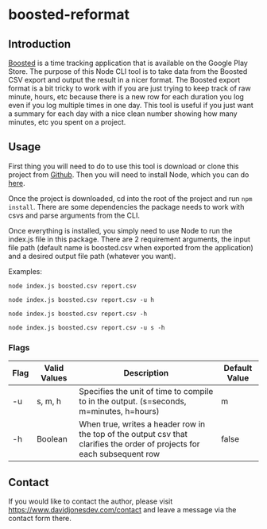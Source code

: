# boosted-reformat

## Introduction

[Boosted](https://play.google.com/store/apps/details?id=com.boostedproductivity.app&pcampaignid=MKT-Other-global-all-co-prtnr-py-PartBadge-Mar2515-1) is a time tracking application that is available on the Google Play Store. The purpose of this Node CLI tool is to take data from the Boosted CSV export and output the result in a nicer format. The Boosted export format is a bit tricky to work with if you are just trying to keep track of raw minute, hours, etc because there is a new row for each duration you log even if you log multiple times in one day. This tool is useful if you just want a summary for each day with a nice clean number showing how many minutes, etc you spent on a project.

## Usage

First thing you will need to do to use this tool is download or clone this project from [Github](https://github.com/david-allan-jones/boosted-reformat). Then you will need to install Node, which you can do [here](https://nodejs.dev/download/).

Once the project is downloaded, cd into the root of the project and run `npm install`. There are some dependencies the package needs to work with csvs and parse arguments from the CLI.

Once everything is installed, you simply need to use Node to run the index.js file in this package. There are 2 requirement arguments, the input file path (default name is boosted.csv when exported from the application) and a desired output file path (whatever you want).

Examples:

`node index.js boosted.csv report.csv`

`node index.js boosted.csv report.csv -u h`

`node index.js boosted.csv report.csv -h`

`node index.js boosted.csv report.csv -u s -h`

### Flags

| Flag | Valid Values | Description | Default Value |
| - | - | - | - |
| -u | s, m, h | Specifies the unit of time to compile to in the output. (s=seconds, m=minutes, h=hours) | m |
| -h | Boolean | When true, writes a header row in the top of the output csv that clarifies the order of projects for each subsequent row | false |

## Contact

If you would like to contact the author, please visit https://www.davidjonesdev.com/contact and leave a message via the contact form there.